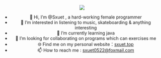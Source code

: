 <p align="center">
  <img  src="https://github-readme-stats.vercel.app/api?username=1065464173&show_icons=true&icon_color=CE1D2D&text_color=718096&bg_color=ffffff&hide_title=true" />
</p>



  
<div align="center">
 
- 👋 Hi, I’m @Sxuet , a hard-working female programmer</br>
- 👀 I’m interested in listening to music, skateboarding & anything interesting </br>
- 🌱 I’m currently learning java </br>
- 💞️ I’m looking for collaborating on programs which can exercises me</br>
- 🌐 Find me on my personal website：[sxuet.top](https://sxuet.top)</br>
- 📫 How to reach me : sxuet0522@foxmail.com</br>

</div>

<!---
1065464173/1065464173 is a ✨ special ✨ repository because its `README.md` (this file) appears on your GitHub profile.
You can click the Preview link to take a look at your changes.
--->

